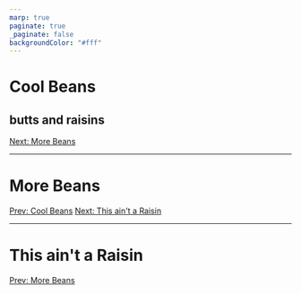 ```yaml
---
marp: true
paginate: true
_paginate: false
backgroundColor: "#fff"
---
```


# Cool Beans

## butts and raisins

[Next: More Beans](#2)

---

# More Beans

[Prev: Cool Beans](#1)
[Next: This ain't a Raisin](#3)

---

# This ain't a Raisin

[Prev: More Beans](#2)
